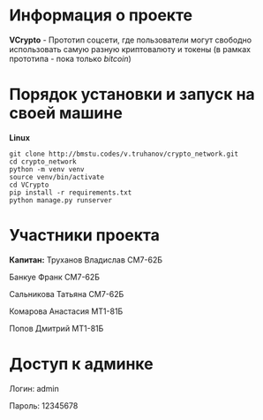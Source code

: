 Информация о проекте
============================

**VCrypto** - Прототип соцсети, где пользователи могут свободно использовать самую разную 
криптовалюту и токены (в рамках прототипа - пока только _bitcoin_)

Порядок установки и запуск на своей машине
===========
**Linux**

    git clone http://bmstu.codes/v.truhanov/crypto_network.git
    cd crypto_network
    python -m venv venv
    source venv/bin/activate
    cd VCrypto
    pip install -r requirements.txt
    python manage.py runserver

Участники проекта
===========

**Капитан:** Труханов Владислав СМ7-62Б

Банкуе Франк СМ7-62Б

Сальникова Татьяна СМ7-62Б

Комарова Анастасия МТ1-81Б

Попов Дмитрий МТ1-81Б

Доступ к админке
===========

Логин: admin  

Пароль: 12345678